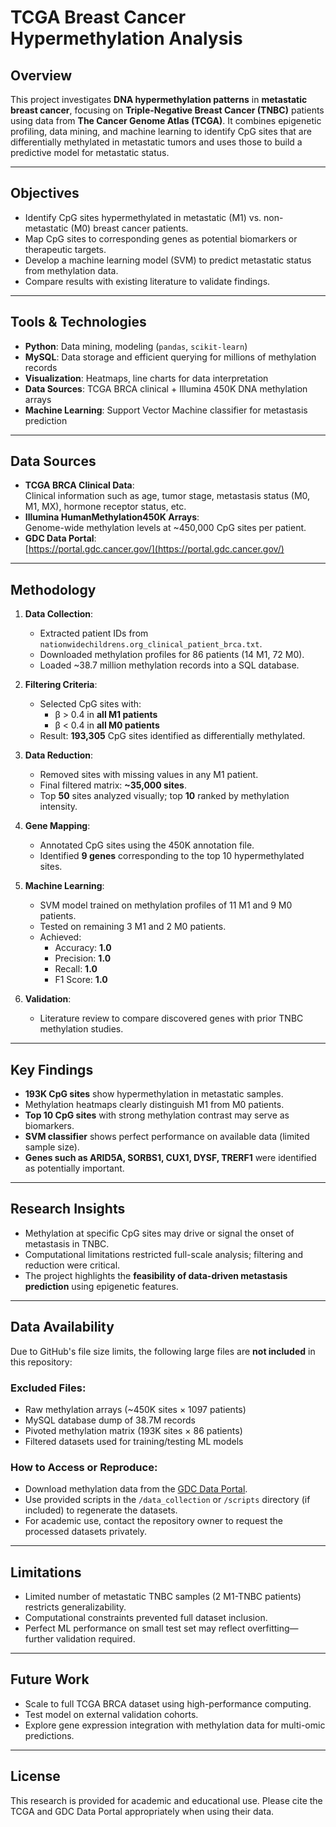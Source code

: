 # TCGA Breast Cancer Hypermethylation Analysis

## Overview

This project investigates **DNA hypermethylation patterns** in **metastatic breast cancer**, focusing on **Triple-Negative Breast Cancer (TNBC)** patients using data from **The Cancer Genome Atlas (TCGA)**. It combines epigenetic profiling, data mining, and machine learning to identify CpG sites that are differentially methylated in metastatic tumors and uses those to build a predictive model for metastatic status.

---

## Objectives

- Identify CpG sites hypermethylated in metastatic (M1) vs. non-metastatic (M0) breast cancer patients.
- Map CpG sites to corresponding genes as potential biomarkers or therapeutic targets.
- Develop a machine learning model (SVM) to predict metastatic status from methylation data.
- Compare results with existing literature to validate findings.

---

## Tools & Technologies

- **Python**: Data mining, modeling (`pandas`, `scikit-learn`)
- **MySQL**: Data storage and efficient querying for millions of methylation records
- **Visualization**: Heatmaps, line charts for data interpretation
- **Data Sources**: TCGA BRCA clinical + Illumina 450K DNA methylation arrays
- **Machine Learning**: Support Vector Machine classifier for metastasis prediction

---

## Data Sources

- **TCGA BRCA Clinical Data**:  
  Clinical information such as age, tumor stage, metastasis status (M0, M1, MX), hormone receptor status, etc.
- **Illumina HumanMethylation450K Arrays**:  
  Genome-wide methylation levels at ~450,000 CpG sites per patient.
- **GDC Data Portal**:  
  [https://portal.gdc.cancer.gov/](https://portal.gdc.cancer.gov/)

---

## Methodology

1. **Data Collection**:
   - Extracted patient IDs from `nationwidechildrens.org_clinical_patient_brca.txt`.
   - Downloaded methylation profiles for 86 patients (14 M1, 72 M0).
   - Loaded ~38.7 million methylation records into a SQL database.

2. **Filtering Criteria**:
   - Selected CpG sites with:
     - β > 0.4 in **all M1 patients**
     - β < 0.4 in **all M0 patients**
   - Result: **193,305** CpG sites identified as differentially methylated.

3. **Data Reduction**:
   - Removed sites with missing values in any M1 patient.
   - Final filtered matrix: **~35,000 sites**.
   - Top **50** sites analyzed visually; top **10** ranked by methylation intensity.

4. **Gene Mapping**:
   - Annotated CpG sites using the 450K annotation file.
   - Identified **9 genes** corresponding to the top 10 hypermethylated sites.

5. **Machine Learning**:
   - SVM model trained on methylation profiles of 11 M1 and 9 M0 patients.
   - Tested on remaining 3 M1 and 2 M0 patients.
   - Achieved:
     - Accuracy: **1.0**
     - Precision: **1.0**
     - Recall: **1.0**
     - F1 Score: **1.0**

6. **Validation**:
   - Literature review to compare discovered genes with prior TNBC methylation studies.

---

## Key Findings

- **193K CpG sites** show hypermethylation in metastatic samples.
- Methylation heatmaps clearly distinguish M1 from M0 patients.
- **Top 10 CpG sites** with strong methylation contrast may serve as biomarkers.
- **SVM classifier** shows perfect performance on available data (limited sample size).
- **Genes such as ARID5A, SORBS1, CUX1, DYSF, TRERF1** were identified as potentially important.

---

## Research Insights

- Methylation at specific CpG sites may drive or signal the onset of metastasis in TNBC.
- Computational limitations restricted full-scale analysis; filtering and reduction were critical.
- The project highlights the **feasibility of data-driven metastasis prediction** using epigenetic features.

---

## Data Availability

Due to GitHub's file size limits, the following large files are **not included** in this repository:

### Excluded Files:
- Raw methylation arrays (~450K sites × 1097 patients)
- MySQL database dump of 38.7M records
- Pivoted methylation matrix (193K sites × 86 patients)
- Filtered datasets used for training/testing ML models

### How to Access or Reproduce:
- Download methylation data from the [GDC Data Portal](https://portal.gdc.cancer.gov/).
- Use provided scripts in the `/data_collection` or `/scripts` directory (if included) to regenerate the datasets.
- For academic use, contact the repository owner to request the processed datasets privately.

---

## Limitations

- Limited number of metastatic TNBC samples (2 M1-TNBC patients) restricts generalizability.
- Computational constraints prevented full dataset inclusion.
- Perfect ML performance on small test set may reflect overfitting—further validation required.

---

## Future Work

- Scale to full TCGA BRCA dataset using high-performance computing.
- Test model on external validation cohorts.
- Explore gene expression integration with methylation data for multi-omic predictions.

---

## License

This research is provided for academic and educational use. Please cite the TCGA and GDC Data Portal appropriately when using their data.

